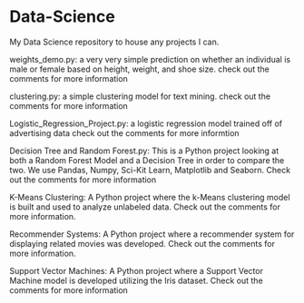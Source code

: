 # Data-Science

My Data Science repository to house any projects I can.


weights_demo.py:
  a very very simple prediction on whether an individual is male or female based on height, weight, and shoe size.
  check out the comments for more information

clustering.py:
  a simple clustering model for text mining.
  check out the comments for more information

Logistic_Regression_Project.py:
  a logistic regression model trained off of advertising data
  check out the comments for more informtion

Decision Tree and Random Forest.py:
  This is a Python project looking at both a Random Forest Model and a Decision Tree in order to compare the two.
  We use Pandas, Numpy, Sci-Kit Learn, Matplotlib and Seaborn.
  Check out the comments for more information

K-Means Clustering:
  A Python project where the k-Means clustering model is built and used to analyze unlabeled data. 
  Check out the comments for more information.

Recommender Systems:
  A Python project where a recommender system for displaying related movies was developed. 
  Check out the comments for more information. 

Support Vector Machines:
  A Python project where a Support Vector Machine model is developed utilizing the Iris dataset.
  Check out the comments for more information
